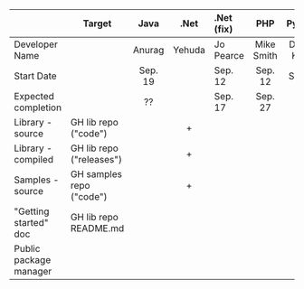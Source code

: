 |                        | Target                   |  Java   |  .Net  | .Net (fix) |   PHP      |     Python    |    Ruby    | Node.js   |
|------------------------|--------------------------|:-------:|:------:|:-----------|:----------:|:-------------:|:----------:|:---------:|
| Developer Name         |                          | Anurag  | Yehuda |  Jo Pearce | Mike Smith |  Daniel Knell |  Cristiano | Cristiano  |     
| Start Date             |                          | Sep. 19 |        | Sep. 12    | Sep. 12    |     Sep. 5    |            |           |
| Expected completion    |                          |   ??    |        | Sep. 17    | Sep. 27    |       ??      |            |           |
| Library - source       | GH lib repo ("code")     |         |   +    |            |            |               |      +     |     +     |
| Library - compiled     | GH lib repo ("releases") |         |   +    |            |            |               |      +     |     +     |
| Samples - source       | GH samples repo ("code") |         |   +    |            |            |               |      +     |     +     |
| "Getting started" doc  | GH lib repo README.md    |         |        |            |            |               |      +     |     +     |
| Public package manager |                          |         |        |            |            |               | + rubygems | + npmjs   |

